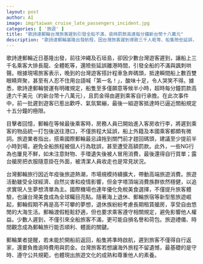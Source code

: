 ```yaml
---
layout: post
author: AI
image: img/taiwan_cruise_late_passengers_incident.jpg
categories: [ '旅遊' ]
title: "歌詩達郵輪台灣旅客遲到引發全船不滿，逾時罰款高達每分鐘新台幣十八萬元"
description: "歌詩達郵輪基隆出發航程，因台灣旅客遲到導致三千人乾等、船隻險些延誤，部分乘客遭全船齊聲諷刺。郵輪公司明訂逾時罰款每分鐘高達新台幣十八萬元，實際由遲到乘客負擔。旅遊業者呼籲守時與旅遊禮儀，避免損及個人名譽與荷包。疫後台灣郵輪市場擴大，高端族群追逐海上新生活，但遵守規定仍是體面旅程關鍵。"
---
```

歌詩達郵輪近日基隆出發，前往沖繩及石垣島，卻因少數台灣遊客遲到，讓船上三千名乘客大排長龍、全體乾等，還險些延誤離港時間，引發全船的不滿與諷刺哄聲。根據現場旅客表示，晚到的台灣遊客搭計程車急奔碼頭，抵達瞬間船上數百雙眼睛齊聚，甚至有人忍不住用台語喊「第一名！」，酸味十足，令人哭笑不得。據悉，歌詩達郵輪營運有明確規定，船隻至多僅願意等候半小時，超時每分鐘罰款高達六千美元（約新台幣十八萬元），且罰金得由遲到乘客自行承擔。在此次事件中，前一批遲到遊客已惹出歡呼、氣氛緊繃，最後一組遊客抵達時已逼近關船規定十五分鐘的極限。

目擊者回憶，郵輪在等候最後乘客時，房務人員已開始進入客房收行李，將遲到乘客的物品統一打包後送往港口，不僅旅程大延誤，船上外籍及本國乘客都頗有微詞。旅遊業者指出，搭乘國際郵輪最忌諱拖到關門前才趕回碼頭，建議至少提前半小時到場，避免全船旅程被個人行為耽誤，甚至遭受高額罰款。此外，一些NG行為也屢見不鮮，如未注意財物、手環遺失後被人冒用消費，最後還得自行買單；露台艙房把衣服隨意掛在外面，被清潔人員收走也是常見狀況。

台灣郵輪旅行因近年疫後旅遊熱潮，市場規模持續擴大，帶動高端旅遊消費。旅遊活動雖受全球經濟、自然災害和疫情影響，但金字塔頂端消費族群依然穩健，以追求實現人生夢想清單為主。國際機場也連年優化免稅美食選擇，不僅提升旅客體驗，也讓台灣美食成為全球矚目亮點。隨著海上退休、郵輪旅宿等新型態旅遊崛起，郵輪假期不再是高不可攀的夢想，退休族紛紛考慮長期租賃艙房，享受自由悠閒的大海生活。郵輪渡假輕鬆舒適，但也要求乘客遵守相關規定，避免影響他人權益。少數人遲到，不僅引來全船旅客不滿，更可能自損名譽和荷包。旅遊禮儀、時間觀念成為郵輪旅行能否順利、體面的關鍵。

郵輪業者提醒，若未能於開船前返回，船隻將準時啟航，遲到旅客不僅得自行返家，還要負擔逾時費用與罰金。台灣旅客若想讓海外旅程不留遺憾，最基礎的是守時、遵守公共規範，也體現出旅遊文化的成熟和尊重他人的素養。